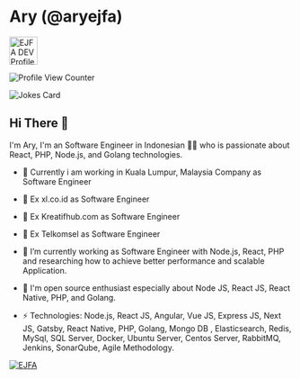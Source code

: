 # Ary (@aryejfa)

  <a href="https://aryejfa.github.io">
  <img src="https://d2fltix0v2e0sb.cloudfront.net/dev-badge.svg" alt="EJFA DEV Profile" height="50" width="50">

</a>

![Profile View Counter](https://komarev.com/ghpvc/?username=aryejfa)

![Jokes Card](https://readme-jokes.vercel.app/api)

## Hi There 👋

I'm Ary, I'm an Software Engineer in Indonesian 👨‍💻 who is passionate about React, PHP, Node.js, and Golang technologies.
- 🔭 Currently i am working in Kuala Lumpur, Malaysia Company as Software Engineer
- 🔭 Ex xl.co.id as Software Engineer
- 🔭 Ex Kreatifhub.com as Software Engineer
- 🔭 Ex Telkomsel as Software Engineer
- 🔭 I’m currently working as Software Engineer with Node.js, React, PHP and researching how to achieve better performance and scalable Application.
- 🔭 I'm open source enthusiast especially about Node JS, React JS, React Native, PHP, and Golang.

- ⚡ Technologies: Node.js, React JS, Angular, Vue JS, Express JS, Next JS, Gatsby, React Native, PHP, Golang, Mongo DB , Elasticsearch, Redis, MySql, SQL Server, Docker, Ubuntu Server, Centos Server, RabbitMQ, Jenkins, SonarQube, Agile Methodology.

<p align="left">
  <a href="https://github.com/aryejfa">
    <img align="center" alt="EJFA" src="https://github-readme-stats.vercel.app/api?username=aryejfa&theme=dark&show_icons=true&hide_border=false" />
  </a>
  
</p>

